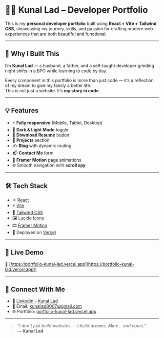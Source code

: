# 🧑‍💻 Kunal Lad – Developer Portfolio

This is my **personal developer portfolio** built using **React + Vite + Tailwind CSS**, showcasing my journey, skills, and passion for crafting modern web experiences that are both beautiful and functional.

---

## 🌟 Why I Built This

I’m **Kunal Lad** — a husband, a father, and a self-taught developer grinding night shifts in a BPO while learning to code by day.

Every component in this portfolio is more than just code — it’s a reflection of my dream to give my family a better life.  
This is not just a website. It’s **my story in code**.

---

## 💡 Features

- ⚡ **Fully responsive** (Mobile, Tablet, Desktop)
- 🌙 **Dark & Light Mode** toggle
- 📄 **Download Resume** button
- 💼 **Projects** section
- ✍️ **Blog** with dynamic routing
- 📬 **Contact Me** form
- 🎨 **Framer Motion** page animations
- 🌐 Smooth navigation with **scroll spy**

---

## 🛠️ Tech Stack

- ⚛️ [React](https://reactjs.org/)
- ⚡ [Vite](https://vitejs.dev/)
- 🎨 [Tailwind CSS](https://tailwindcss.com/)
- 🖼️ [Lucide Icons](https://lucide.dev/)
- 🎞️ [Framer Motion](https://www.framer.com/motion/)
- 🚀 Deployed on [Vercel](https://vercel.com)

---

## 🚀 Live Demo

🔗 [https://portfolio-kunal-lad.vercel.app](https://portfolio-kunal-lad.vercel.app/)

---

## 🤝 Connect With Me

- 🔗 [LinkedIn – Kunal Lad](https://linkedin.com/in/kunallad0007)
- 📧 Email: [kunallad0007@gmail.com](mailto:kunallad0007@gmail.com)
- 🌐 Portfolio: [portfolio-kunal-lad.vercel.app](https://portfolio-kunal-lad.vercel.app/)

---

> _"I don't just build websites — I build dreams. Mine... and yours."_  
> — **Kunal Lad**
